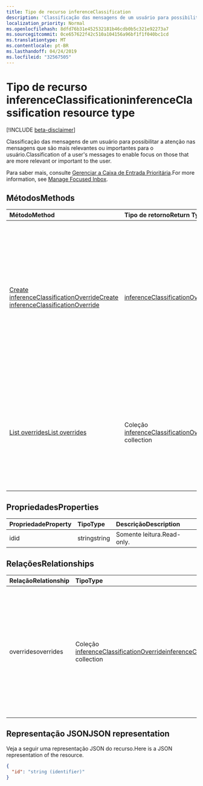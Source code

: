 ```yaml
---
title: Tipo de recurso inferenceClassification
description: 'Classificação das mensagens de um usuário para possibilitar a atenção nas mensagens que são mais relevantes ou importantes para o usuário. '
localization_priority: Normal
ms.openlocfilehash: 8dfd76b31e452532181b46cdb0b5c321e92273a7
ms.sourcegitcommit: 0ce657622f42c510a104156a96bf1f1f040bc1cd
ms.translationtype: MT
ms.contentlocale: pt-BR
ms.lasthandoff: 04/24/2019
ms.locfileid: "32567505"
---
```

# <a name="inferenceclassification-resource-type"></a><span data-ttu-id="d4649-103">Tipo de recurso inferenceClassification</span><span class="sxs-lookup"><span data-stu-id="d4649-103">inferenceClassification resource type</span></span>

[!INCLUDE [beta-disclaimer](../../includes/beta-disclaimer.md)]

<span data-ttu-id="d4649-104">Classificação das mensagens de um usuário para possibilitar a atenção nas mensagens que são mais relevantes ou importantes para o usuário.</span><span class="sxs-lookup"><span data-stu-id="d4649-104">Classification of a user's messages to enable focus on those that are more relevant or important to the user.</span></span> 

<span data-ttu-id="d4649-105">Para saber mais, consulte [Gerenciar a Caixa de Entrada Prioritária](manage-focused-inbox.md).</span><span class="sxs-lookup"><span data-stu-id="d4649-105">For more information, see [Manage Focused Inbox](manage-focused-inbox.md).</span></span>


## <a name="methods"></a><span data-ttu-id="d4649-106">Métodos</span><span class="sxs-lookup"><span data-stu-id="d4649-106">Methods</span></span>

| <span data-ttu-id="d4649-107">Método</span><span class="sxs-lookup"><span data-stu-id="d4649-107">Method</span></span>           | <span data-ttu-id="d4649-108">Tipo de retorno</span><span class="sxs-lookup"><span data-stu-id="d4649-108">Return Type</span></span>    |<span data-ttu-id="d4649-109">Descrição</span><span class="sxs-lookup"><span data-stu-id="d4649-109">Description</span></span>|
|:---------------|:--------|:----------|
|[<span data-ttu-id="d4649-110">Create inferenceClassificationOverride</span><span class="sxs-lookup"><span data-stu-id="d4649-110">Create inferenceClassificationOverride</span></span>](../api/inferenceclassification-post-overrides.md) |[<span data-ttu-id="d4649-111">inferenceClassificationOverride</span><span class="sxs-lookup"><span data-stu-id="d4649-111">inferenceClassificationOverride</span></span>](inferenceclassificationoverride.md)| <span data-ttu-id="d4649-p101">Crie uma substituição para um remetente identificado por um endereço SMTP. Mensagens futuras desse endereço SMTP serão consistentemente classificadas conforme especificado na substituição.</span><span class="sxs-lookup"><span data-stu-id="d4649-p101">Create an override for a sender identified by an SMTP address. Future messages from that SMTP address will be consistently classified as specified in the override.</span></span>|
|[<span data-ttu-id="d4649-114">List overrides</span><span class="sxs-lookup"><span data-stu-id="d4649-114">List overrides</span></span>](../api/inferenceclassification-list-overrides.md) |<span data-ttu-id="d4649-115">Coleção [inferenceClassificationOverride](inferenceclassificationoverride.md)</span><span class="sxs-lookup"><span data-stu-id="d4649-115">[inferenceClassificationOverride](inferenceclassificationoverride.md) collection</span></span>| <span data-ttu-id="d4649-116">Obtenha as substituições que um usuário configurou para sempre classificar as mensagens de determinados remetentes de maneiras específicas.</span><span class="sxs-lookup"><span data-stu-id="d4649-116">Get the overrides that a user has set up to always classify messages from certain senders in specific ways.</span></span>|

## <a name="properties"></a><span data-ttu-id="d4649-117">Propriedades</span><span class="sxs-lookup"><span data-stu-id="d4649-117">Properties</span></span>
| <span data-ttu-id="d4649-118">Propriedade</span><span class="sxs-lookup"><span data-stu-id="d4649-118">Property</span></span>     | <span data-ttu-id="d4649-119">Tipo</span><span class="sxs-lookup"><span data-stu-id="d4649-119">Type</span></span>   |<span data-ttu-id="d4649-120">Descrição</span><span class="sxs-lookup"><span data-stu-id="d4649-120">Description</span></span>|
|:---------------|:--------|:----------|
|<span data-ttu-id="d4649-121">id</span><span class="sxs-lookup"><span data-stu-id="d4649-121">id</span></span>|<span data-ttu-id="d4649-122">string</span><span class="sxs-lookup"><span data-stu-id="d4649-122">string</span></span>| <span data-ttu-id="d4649-123">Somente leitura.</span><span class="sxs-lookup"><span data-stu-id="d4649-123">Read-only.</span></span>|

## <a name="relationships"></a><span data-ttu-id="d4649-124">Relações</span><span class="sxs-lookup"><span data-stu-id="d4649-124">Relationships</span></span>
| <span data-ttu-id="d4649-125">Relação</span><span class="sxs-lookup"><span data-stu-id="d4649-125">Relationship</span></span> | <span data-ttu-id="d4649-126">Tipo</span><span class="sxs-lookup"><span data-stu-id="d4649-126">Type</span></span>   |<span data-ttu-id="d4649-127">Descrição</span><span class="sxs-lookup"><span data-stu-id="d4649-127">Description</span></span>|
|:---------------|:--------|:----------|
|<span data-ttu-id="d4649-128">overrides</span><span class="sxs-lookup"><span data-stu-id="d4649-128">overrides</span></span>|<span data-ttu-id="d4649-129">Coleção [inferenceClassificationOverride](inferenceclassificationoverride.md)</span><span class="sxs-lookup"><span data-stu-id="d4649-129">[inferenceClassificationOverride](inferenceclassificationoverride.md) collection</span></span>| <span data-ttu-id="d4649-p102">Um conjunto de substituições para um usuário sempre classificar mensagens a partir de remetentes específicos, de maneiras específicas: `focused`, ou `other`. Somente leitura. Anulável.</span><span class="sxs-lookup"><span data-stu-id="d4649-p102">A set of overrides for a user to always classify messages from specific senders in certain ways: `focused`, or `other`. Read-only. Nullable.</span></span>|

## <a name="json-representation"></a><span data-ttu-id="d4649-133">Representação JSON</span><span class="sxs-lookup"><span data-stu-id="d4649-133">JSON representation</span></span>

<span data-ttu-id="d4649-134">Veja a seguir uma representação JSON do recurso.</span><span class="sxs-lookup"><span data-stu-id="d4649-134">Here is a JSON representation of the resource.</span></span>

<!-- {
  "blockType": "resource",
  "keyProperty": "id",
  "optionalProperties": [

  ],
  "@odata.type": "microsoft.graph.inferenceClassification"
}-->

```json
{
  "id": "string (identifier)"
}

```

<!-- uuid: 8fcb5dbc-d5aa-4681-8e31-b001d5168d79
2015-10-25 14:57:30 UTC -->
<!--
{
  "type": "#page.annotation",
  "description": "inferenceClassification resource",
  "keywords": "",
  "section": "documentation",
  "tocPath": "",
  "suppressions": []
}
-->
